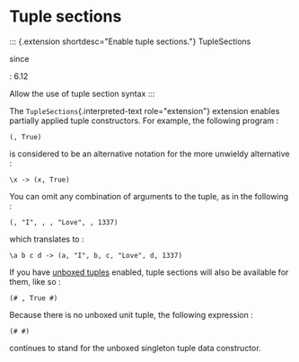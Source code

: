 Tuple sections
==============

::: {.extension shortdesc="Enable tuple sections."}
TupleSections

since

:   6.12

Allow the use of tuple section syntax
:::

The `TupleSections`{.interpreted-text role="extension"} extension
enables partially applied tuple constructors. For example, the following
program :

    (, True)

is considered to be an alternative notation for the more unwieldy
alternative :

    \x -> (x, True)

You can omit any combination of arguments to the tuple, as in the
following :

    (, "I", , , "Love", , 1337)

which translates to :

    \a b c d -> (a, "I", b, c, "Love", d, 1337)

If you have [unboxed tuples](#unboxed-tuples) enabled, tuple sections
will also be available for them, like so :

    (# , True #)

Because there is no unboxed unit tuple, the following expression :

    (# #)

continues to stand for the unboxed singleton tuple data constructor.
